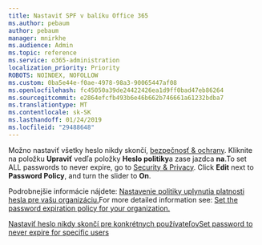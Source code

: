 ```yaml
---
title: Nastaviť SPF v balíku Office 365
ms.author: pebaum
author: pebaum
manager: mnirkhe
ms.audience: Admin
ms.topic: reference
ms.service: o365-administration
localization_priority: Priority
ROBOTS: NOINDEX, NOFOLLOW
ms.custom: 0ba5e44e-f0ae-4978-98a3-90065447af08
ms.openlocfilehash: fc45050a39de24422426ea1d9ff0bad47eb86264
ms.sourcegitcommit: e2864efcfb493b6e46b662b746661a61232bdba7
ms.translationtype: MT
ms.contentlocale: sk-SK
ms.lasthandoff: 01/24/2019
ms.locfileid: "29488648"
---
```

<span data-ttu-id="2548f-p101">Možno nastaviť všetky heslo nikdy skončí, [bezpečnosť &amp; ochrany](https://portal.office.com/adminportal/home#/settings/security). Kliknite na položku **Upraviť** vedľa položky **Heslo politiky**a zase jazdca **na**.</span><span class="sxs-lookup"><span data-stu-id="2548f-p101">To set ALL passwords to never expire, go to [Security &amp; Privacy](https://portal.office.com/adminportal/home#/settings/security). Click **Edit** next to **Password Policy**, and turn the slider to **On**.</span></span>
  
<span data-ttu-id="2548f-104">Podrobnejšie informácie nájdete: [Nastavenie politiky uplynutia platnosti hesla pre vašu organizáciu.](https://support.office.com/article/0f54736f-eb22-414c-8273-498a0918678f)</span><span class="sxs-lookup"><span data-stu-id="2548f-104">For more detailed information see: [Set the password expiration policy for your organization.](https://support.office.com/article/0f54736f-eb22-414c-8273-498a0918678f)</span></span>
  
[<span data-ttu-id="2548f-105">Nastaviť heslo nikdy skončí pre konkrétnych používateľov</span><span class="sxs-lookup"><span data-stu-id="2548f-105">Set password to never expire for specific users</span></span>](https://support.office.com/article/f493e3af-e1d8-4668-9211-230c245a0466)
  
